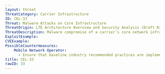 ```yaml
---
layout: threat
ThreatCategory: Carrier Infrastructure
ID: CEL-33
Threat: Malware Attacks on Core Infrastructure
ThreatOrigin: LTE Architecture Overview and Security Analysis (Draft NISTIR 8071) [^166]
ThreatDescription: Malware compromise of a carrier’s core network infrastructure can log network activity, modify gateway configurations, and eavesdrop on user traffic.
ExploitExample:
CVEExample:
PossibleCountermeasures:
    Mobile Network Operator:
      - Ensure that baseline industry recommended practices are implemented and validated
title: CEL-33
rawID: 33
---
```

